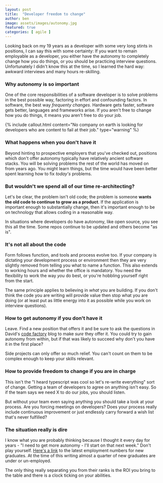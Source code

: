 ```yaml
---
layout: post
title:  "Developer freedom to change"
author: ben
image: assets/images/autonomy.jpg
featured: true
categories: [ agile ]
---
```

Looking back on my 19 years as a developer with some very long stints in positions, I can say this with some certainty:
If you want to remain employable as a developer, you either have the autonomy to completely change how you do things, 
or you should be practicing interview questions. Unfortunately I didn't know this at the time, so I learned the hard 
way: awkward interviews and many hours re-skilling.

### Why autonomy is so important
One of the core responsibilities of a software developer is to solve problems in the best possible way, factoring in
effort and confounding factors. In software, the best way *frequenty changes*. Hardware gets faster, software gets 
better, languages and frameworks arise. If you aren't free to change how you do things, it means you aren't free to do 
your job.

{% include callout.html
content="No company on earth is looking for developers who are content to fail at their job."
type="warning" %}

### What happens when you don't have it
Beyond hinting to prospective employers that you've checked out, positions which don't offer autonomy typically have 
relatively ancient software stacks. You will be solving problems the rest of the world has moved on from years ago. You 
might learn things, but the time would have been better spent learning how to fix *today's* problems.

### But wouldn't we spend all of our time re-architecting?
Let's be clear, the problem isn't old code; the problem is someone **wants the old code to continue to grow as a 
product**. If the application is important enough to substantially change, then it's important enough to be on 
technology that allows coding in a reasonable way.

In situations where developers do have autonomy, like open source, you see this all the time. Some repos continue 
to be updated and others become "as is".

### It's not all about the code
Form follows function, and tools and process evolve too. If your company is dictating your development process or environment
then they are very slightly removed from telling you what to name a function. This also extends to working hours and 
whether the office is mandatory. You need the flexibility to work the way *you* do best, or you're hobbling yourself 
right from the start.

The same principle applies to believing in _what_ you are building. If you don't think the code you are writing will
provide value then stop what you are doing (or at least put as little energy into it as possible while you work on 
interview questions).

### How to get autonomy if you don't have it
Leave. Find a new position that offers it and be sure to ask the questions in David's 
[code factory]({{site.baseurl}}/agile/2021/08/16/code-factory.html) blog to make *sure* they offer it. You could try to 
gain autonomy from within, but if that was likely to succeed why don't you have it in the first place?

Side projects can only offer so much relief. You can't count on them to be complex enough to keep your skills relevant.

### How to provide freedom to change if you are in charge
This isn't the "I heard typescript was cool so let's re-write everything" sort of change. Getting a team of developers 
to agree on anything isn't easy. So if the team says we need X to do our jobs, you should listen.

But without your team even saying anything you should take a look at your process. Are you forcing meetings on
developers? Does your process really include continuous improvement or just endlessly carry forward a wish list that's
never fulfilled?

### The situation really is dire
I know what you are probably thinking because I thought it every day for years - "I need to get more autonomy - I'll 
start on that next week." Don't play yourself. 
[Here's a link](https://www.newyorkfed.org/research/college-labor-market/college-labor-market_compare-majors.html) to 
the latest employment numbers for new graduates. At the time of this writing almost a quarter of new graduates are 
under or un-employed. 

The only thing really separating you from their ranks is the ROI you bring to the table and there is a clock ticking
on your abilities.


